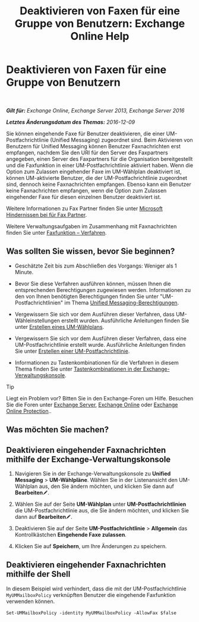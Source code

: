 ﻿---
title: 'Deaktivieren von Faxen für eine Gruppe von Benutzern: Exchange Online Help'
TOCTitle: Deaktivieren von Faxen für eine Gruppe von Benutzern
ms:assetid: 1c57c3ba-2b0e-43dd-9b28-43bada1592c5
ms:mtpsurl: https://technet.microsoft.com/de-de/library/JJ650864(v=EXCHG.150)
ms:contentKeyID: 52062673
ms.date: 05/23/2018
mtps_version: v=EXCHG.150
ms.translationtype: MT
---

# Deaktivieren von Faxen für eine Gruppe von Benutzern

 

_**Gilt für:** Exchange Online, Exchange Server 2013, Exchange Server 2016_

_**Letztes Änderungsdatum des Themas:** 2016-12-09_

Sie können eingehende Faxe für Benutzer deaktivieren, die einer UM-Postfachrichtlinie (Unified Messaging) zugeordnet sind. Beim Aktivieren von Benutzern für Unified Messaging können Benutzer Faxnachrichten erst empfangen, nachdem Sie den URI für den Server des Faxpartners angegeben, einen Server des Faxpartners für die Organisation bereitgestellt und die Faxfunktion in einer UM-Postfachrichtlinie aktiviert haben. Wenn die Option zum Zulassen eingehender Faxe im UM-Wählplan deaktiviert ist, können UM-aktivierte Benutzer, die der UM-Postfachrichtlinie zugeordnet sind, dennoch keine Faxnachrichten empfangen. Ebenso kann ein Benutzer keine Faxnachrichten empfangen, wenn die Option zum Zulassen eingehender Faxe für diesen einzelnen Benutzer deaktiviert ist.

Weitere Informationen zu Fax Partner finden Sie unter [Microsoft Hindernissen bei für Fax Partner](https://go.microsoft.com/fwlink/?linkid=190238).

Weitere Verwaltungsaufgaben im Zusammenhang mit Faxnachrichten finden Sie unter [Faxfunktion – Verfahren](faxing-procedures-exchange-2013-help.md).

## Was sollten Sie wissen, bevor Sie beginnen?

  - Geschätzte Zeit bis zum Abschließen des Vorgangs: Weniger als 1 Minute.

  - Bevor Sie diese Verfahren ausführen können, müssen Ihnen die entsprechenden Berechtigungen zugewiesen werden. Informationen zu den von Ihnen benötigten Berechtigungen finden Sie unter "UM-Postfachrichtlinien" im Thema [Unified Messaging-Berechtigungen](unified-messaging-permissions-exchange-2013-help.md).

  - Vergewissern Sie sich vor dem Ausführen dieser Verfahren, dass UM-Wähleinstellungen erstellt wurden. Ausführliche Anleitungen finden Sie unter [Erstellen eines UM-Wählplans](https://review.docs.microsoft.com/de-de/exchange/voice-mail-unified-messaging/connect-voice-mail-system/create-um-dial-plan).

  - Vergewissern Sie sich vor dem Ausführen dieser Verfahren, dass eine UM-Postfachrichtlinie erstellt wurde. Ausführliche Anleitungen finden Sie unter [Erstellen einer UM-Postfachrichtlinie](https://review.docs.microsoft.com/de-de/exchange/voice-mail-unified-messaging/set-up-voice-mail/create-um-mailbox-policy).

  - Informationen zu Tastenkombinationen für die Verfahren in diesem Thema finden Sie unter [Tastenkombinationen in der Exchange-Verwaltungskonsole](keyboard-shortcuts-in-the-exchange-admin-center-exchange-online-protection-help.md).


> [!TIP]
> Liegt ein Problem vor? Bitten Sie in den Exchange-Foren um Hilfe. Besuchen Sie die Foren unter <A href="https://go.microsoft.com/fwlink/p/?linkid=60612">Exchange Server</A>, <A href="https://go.microsoft.com/fwlink/p/?linkid=267542">Exchange Online</A> oder <A href="https://go.microsoft.com/fwlink/p/?linkid=285351">Exchange Online Protection</A>..



## Was möchten Sie machen?

## Deaktivieren eingehender Faxnachrichten mithilfe der Exchange-Verwaltungskonsole

1.  Navigieren Sie in der Exchange-Verwaltungskonsole zu **Unified Messaging** \> **UM-Wählpläne**. Wählen Sie in der Listenansicht den UM-Wählplan aus, den Sie ändern möchten, und klicken Sie dann auf **Bearbeiten**![Bearbeitungssymbol](images/Bb124582.6f53ccb2-1f13-4c02-bea0-30690e6ea71d(EXCHG.150).gif "Bearbeitungssymbol").

2.  Wählen Sie auf der Seite **UM-Wählplan** unter **UM-Postfachrichtlinien** die UM-Postfachrichtlinie aus, die Sie ändern möchten, und klicken Sie dann auf **Bearbeiten**![Bearbeitungssymbol](images/Bb124582.6f53ccb2-1f13-4c02-bea0-30690e6ea71d(EXCHG.150).gif "Bearbeitungssymbol").

3.  Deaktivieren Sie auf der Seite **UM-Postfachrichtlinie** \> **Allgemein** das Kontrollkästchen **Eingehende Faxe zulassen**.

4.  Klicken Sie auf **Speichern**, um Ihre Änderungen zu speichern.

## Deaktivieren eingehender Faxnachrichten mithilfe der Shell

In diesem Beispiel wird verhindert, dass die mit der UM-Postfachrichtlinie `MyUMMailboxPolicy` verknüpften Benutzer die eingehende Faxfunktion verwenden können.

    Set-UMMailboxPolicy -identity MyUMMailboxPolicy -AllowFax $false

